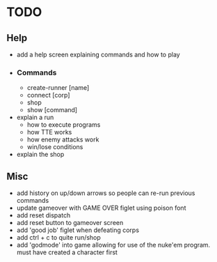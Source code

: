 # TODO

## Help

- add a help screen explaining commands and how to play
- ### Commands
  - create-runner [name]
  - connect [corp]
  - shop
  - show [command]
- explain a run
  - how to execute programs
  - how TTE works
  - how enemy attacks work
  - win/lose conditions
- explain the shop

## Misc

- add history on up/down arrows so people can re-run previous commands
- update gameover with GAME OVER figlet using poison font
- add reset dispatch
- add reset button to gameover screen
- add 'good job' figlet when defeating corps
- add ctrl + c to quite run/shop
- add 'godmode' into game allowing for use of the nuke'em program. must have created a character first
